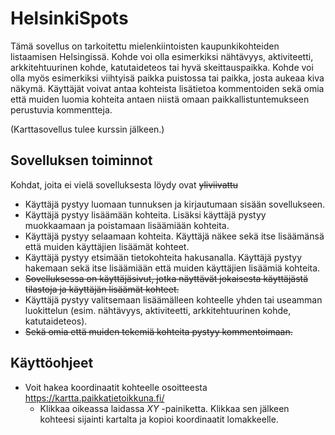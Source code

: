 # HelsinkiSpots

Tämä sovellus on tarkoitettu mielenkiintoisten kaupunkikohteiden listaamisen Helsingissä. Kohde voi olla esimerkiksi nähtävyys, aktiviteetti, arkkitehtuurinen kohde, katutaideteos tai hyvä skeittauspaikka. Kohde voi olla myös esimerkiksi viihtyisä paikka puistossa tai paikka, josta aukeaa kiva näkymä. Käyttäjät voivat antaa kohteista lisätietoa kommentoiden sekä omia että muiden luomia kohteita antaen niistä omaan paikkallistuntemukseen perustuvia kommentteja.

(Karttasovellus tulee kurssin jälkeen.)

## Sovelluksen toiminnot

Kohdat, joita ei vielä sovelluksesta löydy ovat ~~yliviivattu~~
- Käyttäjä pystyy luomaan tunnuksen ja kirjautumaan sisään sovellukseen.
- Käyttäjä pystyy lisäämään kohteita. Lisäksi käyttäjä pystyy muokkaamaan ja poistamaan lisäämiään kohteita.
- Käyttäjä pystyy selaamaan kohteita. Käyttäjä näkee sekä itse lisäämänsä että muiden käyttäjien lisäämät kohteet.
- Käyttäjä pystyy etsimään tietokohteita hakusanalla. Käyttäjä pystyy hakemaan sekä itse lisäämiään että muiden käyttäjien lisäämiä kohteita.
- ~~Sovelluksessa on käyttäjäsivut, jotka näyttävät jokaisesta käyttäjästä tilastoja ja käyttäjän lisäämät kohteet.~~
- Käyttäjä pystyy valitsemaan lisäämälleen kohteelle yhden tai useamman luokittelun (esim. nähtävyys, aktiviteetti, arkkitehtuurinen kohde, katutaideteos).
- ~~Sekä omia että muiden tekemiä kohteita pystyy kommentoimaan.~~

## Käyttöohjeet
- Voit hakea koordinaatit kohteelle osoitteesta https://kartta.paikkatietoikkuna.fi/
  - Klikkaa oikeassa laidassa *XY* -painiketta. Klikkaa sen jälkeen kohteesi sijainti kartalta ja kopioi koordinaatit lomakkeelle.   
